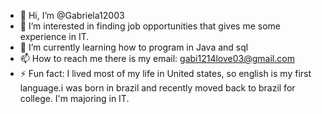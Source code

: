 - 👋 Hi, I’m @Gabriela12003
- 👀 I’m interested in finding job opportunities that gives me some experience in IT.
- 🌱 I’m currently learning how to program in Java and sql  
- 📫 How to reach me there is my email: gabi1214love03@gmail.com
- ⚡ Fun fact: I lived most of my life in United states, so english is my first language.i was born in brazil and recently moved back to brazil for college. I'm majoring in IT.

<!---
Gabriela12003/Gabriela12003 is a ✨ special ✨ repository because its `README.md` (this file) appears on your GitHub profile.
You can click the Preview link to take a look at your changes.
--->
